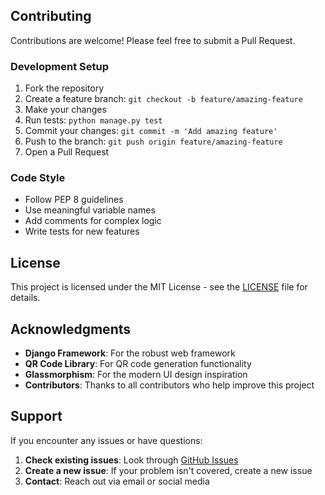 ## Contributing

Contributions are welcome! Please feel free to submit a Pull Request.

### Development Setup

1. Fork the repository
2. Create a feature branch: `git checkout -b feature/amazing-feature`
3. Make your changes
4. Run tests: `python manage.py test`
5. Commit your changes: `git commit -m 'Add amazing feature'`
6. Push to the branch: `git push origin feature/amazing-feature`
7. Open a Pull Request

### Code Style

- Follow PEP 8 guidelines
- Use meaningful variable names
- Add comments for complex logic
- Write tests for new features

## License

This project is licensed under the MIT License - see the [LICENSE](LICENSE) file for details.

## Acknowledgments

- **Django Framework**: For the robust web framework
- **QR Code Library**: For QR code generation functionality
- **Glassmorphism**: For the modern UI design inspiration
- **Contributors**: Thanks to all contributors who help improve this project

## Support

If you encounter any issues or have questions:

1. **Check existing issues**: Look through [GitHub Issues](https://github.com/huzaifazz/django-url-shortener/issues)
2. **Create a new issue**: If your problem isn't covered, create a new issue
3. **Contact**: Reach out via email or social media
